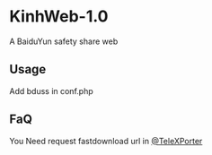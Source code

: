 # KinhWeb-1.0
A BaiduYun safety share web

## Usage  
Add bduss in conf.php

## FaQ
You Need request fastdownload url in [@TeleXPorter](https://t.me/tg_tx)
